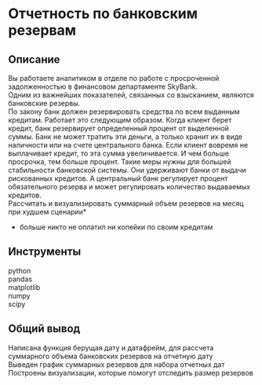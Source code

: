 # Отчетность по банковским резервам

## Описание
Вы работаете аналитиком в отделе по работе с просроченной задолженностью в финансовом департаменте SkyBank.  
Одним из важнейших показателей, связанных со взысканием, являются банковские резервы.  
По закону банк должен резервировать средства по всем выданным кредитам. Работает это следующим образом. Когда клиент берет кредит, банк резервирует определенный процент от выделенной суммы. Банк не может тратить эти деньги, а только хранит их в виде наличности или на счете центрального банка. Если клиент вовремя не выплачивает кредит, то эта сумма увеличивается. И чем больше просрочка, тем больше процент. Такие меры нужны для большей стабильности банковской системы. Они удерживают банки от выдачи рискованных кредитов. А центральный банк регулирует процент обязательного резерва и может регулировать количество выдаваемых кредитов.  
Рассчитать и визуализировать суммарный объем резервов на месяц при худшем сценарии*  
* больше никто не оплатил ни копейки по своим кредитам
## Инструменты
python   
pandas   
matplotlib   
numpy  
scipy
## Общий вывод
Написана функция берущая дату и датафрейм, для рассчета суммарного объема банковских резервов на отчетную дату  
Выведен график суммарных резервов для набора отчетных дат  
Построены визуализации, которые помогут отследить размер резервов
